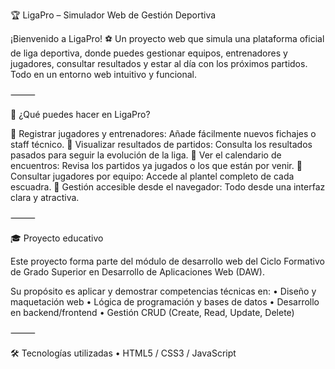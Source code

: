 🏆 LigaPro – Simulador Web de Gestión Deportiva

¡Bienvenido a LigaPro! ⚽
Un proyecto web que simula una plataforma oficial de liga deportiva, donde puedes gestionar equipos, entrenadores y jugadores, consultar resultados y estar al día con los próximos partidos. Todo en un entorno web intuitivo y funcional.

⸻

📌 ¿Qué puedes hacer en LigaPro?

🔹 Registrar jugadores y entrenadores: Añade fácilmente nuevos fichajes o staff técnico.
🔹 Visualizar resultados de partidos: Consulta los resultados pasados para seguir la evolución de la liga.
🔹 Ver el calendario de encuentros: Revisa los partidos ya jugados o los que están por venir.
🔹 Consultar jugadores por equipo: Accede al plantel completo de cada escuadra.
🔹 Gestión accesible desde el navegador: Todo desde una interfaz clara y atractiva.

⸻

🎓 Proyecto educativo

Este proyecto forma parte del módulo de desarrollo web del Ciclo Formativo de Grado Superior en Desarrollo de Aplicaciones Web (DAW).

Su propósito es aplicar y demostrar competencias técnicas en:
	•	Diseño y maquetación web
	•	Lógica de programación y bases de datos
	•	Desarrollo en backend/frontend
	•	Gestión CRUD (Create, Read, Update, Delete)

⸻

🛠️ Tecnologías utilizadas
	•	HTML5 / CSS3 / JavaScript

